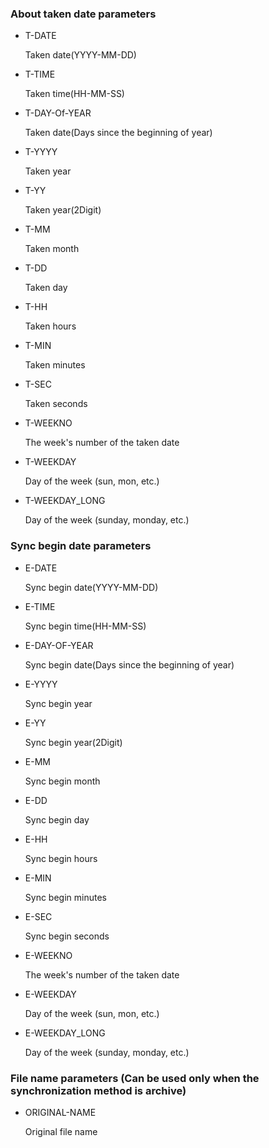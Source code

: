 ### About taken date parameters

- T-DATE     

  Taken date(YYYY-MM-DD)

- T-TIME

  Taken time(HH-MM-SS)

- T-DAY-Of-YEAR

  Taken date(Days since the beginning of year)

- T-YYYY

  Taken year

- T-YY

  Taken year(2Digit)

- T-MM

  Taken month

- T-DD

  Taken day

- T-HH

  Taken hours

- T-MIN

  Taken minutes

- T-SEC

  Taken seconds

- T-WEEKNO

  The week's number of the taken date

- T-WEEKDAY

  Day of the week (sun, mon, etc.)

- T-WEEKDAY_LONG

  Day of the week (sunday, monday, etc.)

### Sync begin date parameters

- E-DATE

  Sync begin date(YYYY-MM-DD)

- E-TIME

  Sync begin time(HH-MM-SS)

- E-DAY-OF-YEAR

  Sync begin date(Days since the beginning of year)

- E-YYYY

  Sync begin year

- E-YY

  Sync begin year(2Digit)

- E-MM

  Sync begin month

- E-DD

  Sync begin day

- E-HH

  Sync begin hours

- E-MIN

  Sync begin minutes

- E-SEC

  Sync begin seconds

- E-WEEKNO

  The week's number of the taken date

- E-WEEKDAY

  Day of the week (sun, mon, etc.)

- E-WEEKDAY_LONG

  Day of the week (sunday, monday, etc.)

### File name parameters (Can be used only when the synchronization method is archive)

- ORIGINAL-NAME

  Original file name
